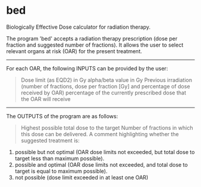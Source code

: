 # bed
Biologically Effective Dose calculator for radiation therapy.

The program 'bed' accepts a radiation therapy prescription (dose per fraction
and suggested number of fractions). It allows the user to select relevant
organs at risk (OAR) for the present treatment.
__________________________________________________________________________
For each OAR, the following INPUTS can be provided by the user:
> Dose limit (as EQD2) in Gy
> alpha/beta value in Gy
> Previous irradiation (number of fractions,
dose per fraction [Gy] and percentage of dose received by OAR)
> percentage of the currently prescribed dose that the OAR will receive
__________________________________________________________________________
The OUTPUTS of the program are as follows:
> Highest possible total dose to the target
> Number of fractions in which this dose can be delivered.
> A comment highlighting whether the suggested treatment is:
  1. possible but not optimal (OAR dose limits not exceeded, but total
  dose to target less than maximum possible).
  2. possible and optimal (OAR dose limits not exceeded, and total dose to
  target is equal to maximum possible).
  3. not possible (dose limit exceeded in at least one OAR)
